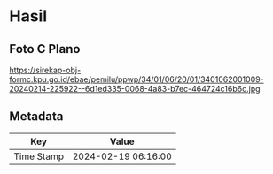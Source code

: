 # Hasil

## Foto C Plano

https://sirekap-obj-formc.kpu.go.id/ebae/pemilu/ppwp/34/01/06/20/01/3401062001009-20240214-225922--6d1ed335-0068-4a83-b7ec-464724c16b6c.jpg


## Metadata

| Key        | Value               |
| ---------- | ------------------- |
| Time Stamp | 2024-02-19 06:16:00 |



